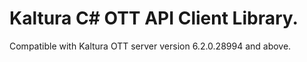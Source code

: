 # Kaltura C# OTT API Client Library.
Compatible with Kaltura OTT server version 6.2.0.28994 and above.
